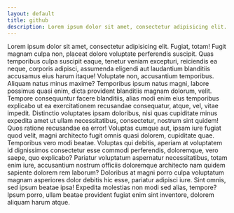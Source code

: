 ```yaml
---
layout: default
title: github
description: Lorem ipsum dolor sit amet, consectetur adipisicing elit. Placeat, adipisci.
---
```


Lorem ipsum dolor sit amet, consectetur adipisicing elit. Fugiat, totam! Fugit magnam culpa non, placeat dolore voluptate perferendis suscipit. Quas temporibus culpa suscipit eaque, tenetur veniam excepturi, reiciendis ea neque, corporis adipisci, assumenda eligendi aut laudantium blanditiis accusamus eius harum itaque! Voluptate non, accusantium temporibus. Aliquam natus minus maxime? Temporibus ipsum natus magni, labore possimus quasi enim, dicta provident blanditiis magnam dolorum, velit. Tempore consequuntur facere blanditiis, alias modi enim eius temporibus explicabo ut ea exercitationem recusandae consequatur, atque, vel, vitae impedit. Distinctio voluptates ipsam doloribus, nisi quas cupiditate minus expedita amet ut ullam necessitatibus, consectetur, nostrum sint quidem! Quos ratione recusandae ea error! Voluptas cumque aut, ipsam iure fugiat quod velit, magni architecto fugit omnis quasi dolorem, cupiditate quae. Temporibus vero modi beatae. Voluptas qui debitis, aperiam at voluptatem id dignissimos consectetur esse commodi perferendis, doloremque, vero saepe, quo explicabo? Pariatur voluptatum aspernatur necessitatibus, totam enim iure, accusantium nostrum officiis doloremque architecto nam quidem sapiente dolorem rem laborum? Doloribus at magni porro culpa voluptatum magnam asperiores dolor debitis hic esse, pariatur adipisci iure. Sint omnis, sed ipsum beatae ipsa! Expedita molestias non modi sed alias, tempore? Ipsum porro, ullam beatae provident fugiat enim sint inventore, dolorem aliquam harum atque.